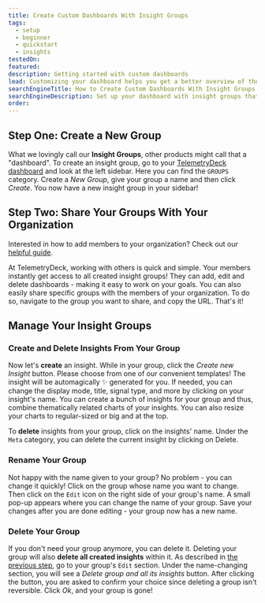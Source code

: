 ```yaml
---
title: Create Custom Dashboards With Insight Groups
tags:
  - setup
  - beginner
  - quickstart
  - insights
testedOn:
featured: 
description: Getting started with custom dashboards
lead: Customizing your dashboard helps you get a better overview of the signals you are most interested in - so let's have a look at how to configure them!
searchEngineTitle: How to Create Custom Dashboards With Insight Groups
searchEngineDescription: Set up your dashboard with insight groups that will give you a useful overview and will lead to better decision making and faster reaction time on your end.
order:
---
```


## Step One: Create a New Group

What we lovingly call our **Insight Groups**, other products might call that a "dashboard". To create an insight group, go to your [TelemetryDeck dashboard](https://dashboard.telemetrydeck.com/) and look at the left sidebar. Here you can find the `GROUPS` category. Create a _New Group_, give your group a name and then click _Create_. You now have a new insight group in your sidebar!


## Step Two: Share Your Groups With Your Organization

Interested in how to add members to your organization? Check out our [helpful guide](/docs/articles/invite-users-to-organization/).

At TelemetryDeck, working with others is quick and simple. Your members instantly get access to all created insight groups! They can add, edit and delete dashboards - making it easy to work on your goals.
You can also easily share specific groups with the members of your organization. To do so, navigate to the group you want to share, and copy the URL. That's it!


## Manage Your Insight Groups

### Create and Delete Insights From Your Group

Now let's **create** an insight. While in your group, click the _Create new Insight_ button. Please choose from one of our convenient templates! The insight will be automagically ✨ generated for you.
If needed, you can change the display mode, title, signal type, and more by clicking on your insight's name. You can create a bunch of insights for your group and thus, combine thematically related charts of your insights. You can also resize your charts to regular-sized or big and at the top.

To **delete** insights from your group, click on the insights' name. Under the `Meta` category, you can delete the current insight by clicking on Delete.  


### Rename Your Group

Not happy with the name given to your group? No problem - you can change it quickly! Click on the group whose name you want to change. Then click on the `Edit` icon on the right side of your group's name. A small pop-up appears where you can change the name of your group. Save your changes after you are done editing - your group now has a new name.


### Delete Your Group

If you don't need your group anymore, you can delete it. Deleting your group will also **delete all created insights** within it. As described in [the previous step](#rename-your-group), go to your group's `Edit` section. Under the name-changing section, you will see a _Delete group and all its insights_ button. After clicking the button, you are asked to confirm your choice since deleting a group isn't reversible. Click _Ok_, and your group is gone!